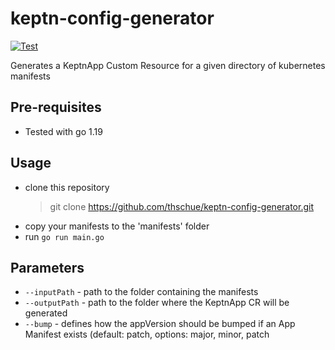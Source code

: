 # keptn-config-generator

[![Test](https://github.com/thschue/keptn-config-generator/actions/workflows/test.yaml/badge.svg)](https://github.com/thschue/keptn-config-generator/actions/workflows/test.yaml)

Generates a KeptnApp Custom Resource for a given directory of kubernetes manifests

## Pre-requisites
* Tested with go 1.19

## Usage
* clone this repository
  > git clone https://github.com/thschue/keptn-config-generator.git
* copy your manifests to the 'manifests' folder
* run `go run main.go`

## Parameters
* `--inputPath` - path to the folder containing the manifests
* `--outputPath` - path to the folder where the KeptnApp CR will be generated
* `--bump` - defines how the appVersion should be bumped if an App Manifest exists (default: patch, options: major, minor, patch